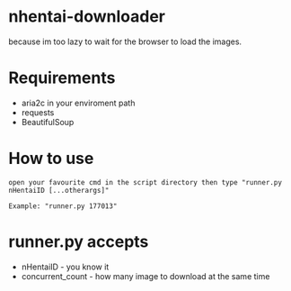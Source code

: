 # nhentai-downloader
because im too lazy to wait for the browser to load the images.

# Requirements
* aria2c in your enviroment path
* requests
* BeautifulSoup

# How to use
`open your favourite cmd in the script directory then type "runner.py nHentaiID [...otherargs]"`

`Example: "runner.py 177013"`

# runner.py accepts
* nHentaiID        - you know it
* concurrent_count - how many image to download at the same time
